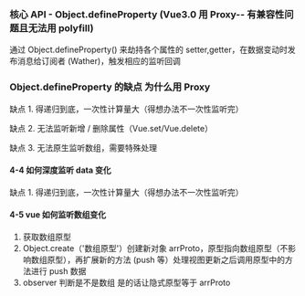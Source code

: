 ### 核心 API - Object.defineProperty (Vue3.0 用 Proxy-- 有兼容性问题且无法用 polyfill)

通过 Object.defineProperty() 来劫持各个属性的 setter,getter，在数据变动时发布消息给订阅者 (Wather)，触发相应的监听回调

### Object.defineProperty 的缺点 为什么用 Proxy

缺点 1. 得递归到底，一次性计算量大（得想办法不一次性监听完）

缺点 2. 无法监听新增 / 删除属性（Vue.set/Vue.delete）

缺点 3. 无法原生监听数组，需要特殊处理

#### 4-4 如何深度监听 data 变化

缺点 1. 得递归到底，一次性计算量大（得想办法不一次性监听完）

#### 4-5 vue 如何监听数组变化

1. 获取数组原型
2. Object.create（'数组原型'）创建新对象 arrProto，原型指向数组原型（不影响数组原型），再扩展新的方法 (push 等）处理视图更新之后调用原型中的方法进行 push 数据
3. observer 判断是不是数组 是的话让隐式原型等于 arrProto

